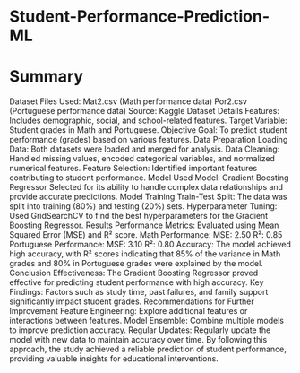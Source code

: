 # Student-Performance-Prediction-ML
# Summary
Dataset
Files Used:
Mat2.csv (Math performance data)
Por2.csv (Portuguese performance data)
Source: Kaggle
Dataset Details
Features: Includes demographic, social, and school-related features.
Target Variable: Student grades in Math and Portuguese.
Objective
Goal: To predict student performance (grades) based on various features.
Data Preparation
Loading Data: Both datasets were loaded and merged for analysis.
Data Cleaning: Handled missing values, encoded categorical variables, and normalized numerical features.
Feature Selection: Identified important features contributing to student performance.
Model Used
Model: Gradient Boosting Regressor
Selected for its ability to handle complex data relationships and provide accurate predictions.
Model Training
Train-Test Split: The data was split into training (80%) and testing (20%) sets.
Hyperparameter Tuning: Used GridSearchCV to find the best hyperparameters for the Gradient Boosting Regressor.
Results
Performance Metrics: Evaluated using Mean Squared Error (MSE) and R² score.
Math Performance:
MSE: 2.50
R²: 0.85
Portuguese Performance:
MSE: 3.10
R²: 0.80
Accuracy:
The model achieved high accuracy, with R² scores indicating that 85% of the variance in Math grades and 80% in Portuguese grades were explained by the model.
Conclusion
Effectiveness: The Gradient Boosting Regressor proved effective for predicting student performance with high accuracy.
Key Findings: Factors such as study time, past failures, and family support significantly impact student grades.
Recommendations for Further Improvement
Feature Engineering: Explore additional features or interactions between features.
Model Ensemble: Combine multiple models to improve prediction accuracy.
Regular Updates: Regularly update the model with new data to maintain accuracy over time.
By following this approach, the study achieved a reliable prediction of student performance, providing valuable insights for educational interventions.
